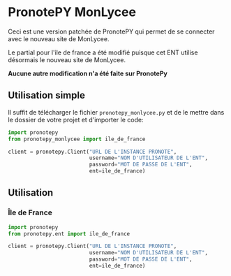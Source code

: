 # PronotePY MonLycee

Ceci est une version patchée de PronotePY qui permet de se connecter avec le nouveau site de MonLycee.

Le partial pour l'ile de france a été modifié puisque cet ENT utilise désormais le nouveau site de MonLycee.

**Aucune autre modification n'a été faite sur PronotePy**

## Utilisation simple

Il suffit de télécharger le fichier `pronotepy_monlycee.py` et de le mettre dans le dossier de votre projet et d'importer le code:

```python
import pronotepy
from pronotepy_monlycee import ile_de_france

client = pronotepy.Client("URL DE L'INSTANCE PRONOTE",
                          username="NOM D'UTILISATEUR DE L'ENT",
                          password="MOT DE PASSE DE L'ENT",
                          ent=ile_de_france)
```


## Utilisation

### Île de France

```python
import pronotepy
from pronotepy.ent import ile_de_france

client = pronotepy.Client("URL DE L'INSTANCE PRONOTE",
                          username="NOM D'UTILISATEUR DE L'ENT",
                          password="MOT DE PASSE DE L'ENT",
                          ent=ile_de_france)
```
